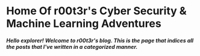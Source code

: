 # Home Of r00t3r's Cyber Security & Machine Learning Adventures

##### Hello explorer! Welcome to r00t3r's blog. This is the page that indices all the posts that I've written in a categorized manner.
